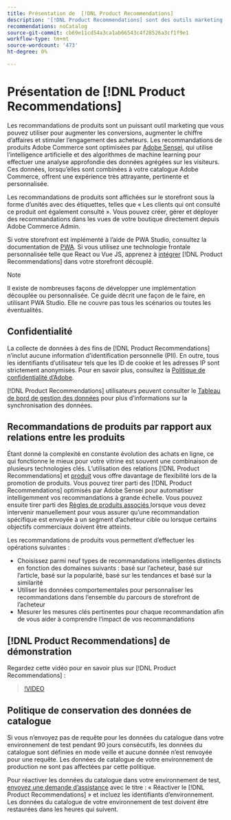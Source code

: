 ```yaml
---
title: Présentation de  [!DNL Product Recommendations]
description: '[!DNL Product Recommendations] sont des outils marketing puissants que vous pouvez utiliser pour augmenter les conversions, augmenter le chiffre d’affaires et stimuler l’engagement des acheteurs.'
recommendations: noCatalog
source-git-commit: cb69e11cd54a3ca1ab66543c4f28526a3cf1f9e1
workflow-type: tm+mt
source-wordcount: '473'
ht-degree: 0%

---
```


# Présentation de [!DNL Product Recommendations]

Les recommandations de produits sont un puissant outil marketing que vous pouvez utiliser pour augmenter les conversions, augmenter le chiffre d’affaires et stimuler l’engagement des acheteurs. Les recommandations de produits Adobe Commerce sont optimisées par [Adobe Sensei](https://www.adobe.com/sensei.html), qui utilise l’intelligence artificielle et des algorithmes de machine learning pour effectuer une analyse approfondie des données agrégées sur les visiteurs. Ces données, lorsqu’elles sont combinées à votre catalogue Adobe Commerce, offrent une expérience très attrayante, pertinente et personnalisée.

Les recommandations de produits sont affichées sur le storefront sous la forme d’unités avec des étiquettes, telles que « Les clients qui ont consulté ce produit ont également consulté ». Vous pouvez créer, gérer et déployer des recommandations dans les vues de votre boutique directement depuis Adobe Commerce Admin.

Si votre storefront est implémenté à l’aide de PWA Studio, consultez la documentation de [PWA](https://developer.adobe.com/commerce/pwa-studio/integrations/product-recommendations/). Si vous utilisez une technologie frontale personnalisée telle que React ou Vue JS, apprenez à [intégrer](headless.md) [!DNL Product Recommendations] dans votre storefront découplé.

>[!NOTE]
>
>Il existe de nombreuses façons de développer une implémentation découplée ou personnalisée. Ce guide décrit une façon de le faire, en utilisant PWA Studio. Elle ne couvre pas tous les scénarios ou toutes les éventualités.

## Confidentialité

La collecte de données à des fins de [!DNL Product Recommendations] n’inclut aucune information d’identification personnelle (PII). En outre, tous les identifiants d’utilisateur tels que les ID de cookie et les adresses IP sont strictement anonymisés. Pour en savoir plus, consultez la [Politique de confidentialité d’Adobe](https://www.adobe.com/privacy/policy.html).

[!DNL Product Recommendations] utilisateurs peuvent consulter le [Tableau de bord de gestion des données](https://experienceleague.adobe.com/docs/commerce-admin/systems/data-transfer/data-dashboard.html?lang=fr) pour plus d’informations sur la synchronisation des données.

## Recommandations de produits par rapport aux relations entre les produits

Étant donné la complexité en constante évolution des achats en ligne, ce qui fonctionne le mieux pour votre vitrine est souvent une combinaison de plusieurs technologies clés. L’utilisation des relations [!DNL Product Recommendations] et [produit](https://experienceleague.adobe.com/docs/commerce-admin/marketing/promotions/product-relationships/product-relationships.html?lang=fr) vous offre davantage de flexibilité lors de la promotion de produits. Vous pouvez tirer parti des [!DNL Product Recommendations] optimisés par Adobe Sensei pour automatiser intelligemment vos recommandations à grande échelle. Vous pouvez ensuite tirer parti des [ Règles de produits associés ](https://experienceleague.adobe.com/docs/commerce-admin/marketing/promotions/product-relationships/product-related-rules.html?lang=fr) lorsque vous devez intervenir manuellement pour vous assurer qu’une recommandation spécifique est envoyée à un segment d’acheteur cible ou lorsque certains objectifs commerciaux doivent être atteints.

Les recommandations de produits vous permettent d’effectuer les opérations suivantes :

- Choisissez parmi neuf types de recommandations intelligentes distincts en fonction des domaines suivants : basé sur l’acheteur, basé sur l’article, basé sur la popularité, basé sur les tendances et basé sur la similarité
- Utiliser les données comportementales pour personnaliser les recommandations dans l’ensemble du parcours de storefront de l’acheteur
- Mesurer les mesures clés pertinentes pour chaque recommandation afin de vous aider à comprendre l’impact de vos recommandations

## [!DNL Product Recommendations] de démonstration

Regardez cette vidéo pour en savoir plus sur [!DNL Product Recommendations] :

>[!VIDEO](https://video.tv.adobe.com/v/3449946?quality=12&captions=fre_fr)

## Politique de conservation des données de catalogue

Si vous n’envoyez pas de requête pour les données du catalogue dans votre environnement de test pendant 90 jours consécutifs, les données du catalogue sont définies en mode veille et aucune donnée n’est renvoyée pour une requête. Les données de catalogue de votre environnement de production ne sont pas affectées par cette politique.

Pour réactiver les données du catalogue dans votre environnement de test, [envoyez une demande d’assistance](https://experienceleague.adobe.com/fr/docs/commerce-knowledge-base/kb/help-center-guide/magento-help-center-user-guide#experience-league-start-page) avec le titre : « Réactiver le [!DNL Product Recommendations] » et incluez les identifiants d’environnement. Les données du catalogue de votre environnement de test doivent être restaurées dans les heures qui suivent.
